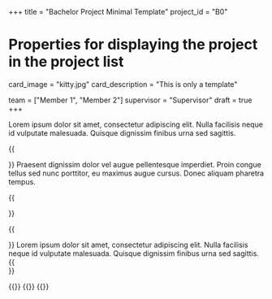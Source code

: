 +++
title = "Bachelor Project Minimal Template"
project_id = "B0"

# Properties for displaying the project in the project list
card_image = "kitty.jpg"
card_description = "This is only a template" 

team = ["Member 1", "Member 2"]
supervisor = "Supervisor"
draft = true
+++

Lorem ipsum dolor sit amet, consectetur adipiscing elit. Nulla facilisis neque id vulputate malesuada. Quisque dignissim finibus urna sed sagittis. 

{{<section title="Our Goal">}}
Praesent dignissim dolor vel augue pellentesque imperdiet. Proin congue tellus sed nunc porttitor, eu maximus augue cursus. Donec aliquam pharetra tempus. 

{{</section>}}


{{<section title="The team">}}
Lorem ipsum dolor sit amet, consectetur adipiscing elit. Nulla facilisis neque id vulputate malesuada. Quisque dignissim finibus urna sed sagittis. 
{{</section>}} 

{{<gallery>}}
{{<team-member image="cat.jpg" name="team member cat">}}
{{</gallery>}}

